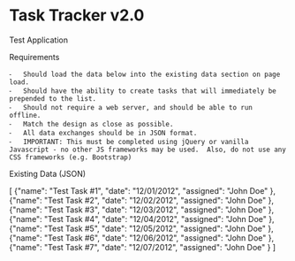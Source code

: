 # Task Tracker v2.0
Test Application

Requirements

	⁃	Should load the data below into the existing data section on page load.
	⁃	Should have the ability to create tasks that will immediately be prepended to the list.
	⁃	Should not require a web server, and should be able to run offline.
	⁃	Match the design as close as possible.
	⁃	All data exchanges should be in JSON format.
	⁃	IMPORTANT: This must be completed using jQuery or vanilla Javascript - no other JS frameworks may be used.  Also, do not use any CSS frameworks (e.g. Bootstrap)

Existing Data (JSON)

[
	{"name": "Test Task #1", "date": "12/01/2012", "assigned": "John Doe" },
	{"name": "Test Task #2", "date": "12/02/2012", "assigned": "John Doe" },
	{"name": "Test Task #3", "date": "12/03/2012", "assigned": "John Doe" },
	{"name": "Test Task #4", "date": "12/04/2012", "assigned": "John Doe" },
	{"name": "Test Task #5", "date": "12/05/2012", "assigned": "John Doe" },
	{"name": "Test Task #6", "date": "12/06/2012", "assigned": "John Doe" },
	{"name": "Test Task #7", "date": "12/07/2012", "assigned": "John Doe" }
]

